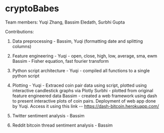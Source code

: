 # cryptoBabes

Team members: Yuqi Zhang, Bassim Eledath, Surbhi Gupta

Contributions:

1. Data preprocessing - 
Bassim, Yuqi (formatting date and splitting columns)

2. Feature engineering - 
Yuqi - open, close, high, low, average, sma, ewm
Bassim - Fisher equation, fast fourier transform

3. Python script architecture - 
Yuqi  - compiled all functions to a single python script

4. Plotting - 
Yuqi - Extraced coin pair data using script, plotted using interactive candlestick graphs via Plotly
Surbhi - plotted from original feature engineered data
Bassim - created a web framework using dash to present interactive plots of coin pairs. Deployment of web app done by Yuqi. Access it using this link -- https://dash-bitcoin.herokuapp.com/

5. Twitter sentiment analysis - 
Bassim

6. Reddit bitcoin thread sentiment analysis - 
Bassim


